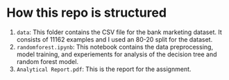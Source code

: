# How this repo is structured
1. `data`: This folder contains the CSV file for the bank marketing dataset. It consists of 11162 examples and I used an 80-20 split for the dataset.
2. `randomforest.ipynb`: This notebook contains the data preprocessing, model training, and experiements for analysis of the decision tree and random forest model.
3. `Analytical Report.pdf`: This is the report for the assignment.